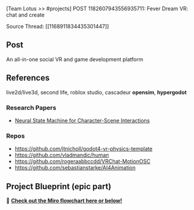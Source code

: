 [Team Lotus >> #projects] POST 1182607943556935711: Fever Dream VR: chat and create 

Source Thread: [[1168911834435301447]]

## Post
An all-in-one social VR and game development platform

## References

live2d/live3d, second life, roblox studio, cascadeur 
**opensim**, **hypergodot**

### Research Papers
- [Neural State Machine for Character-Scene Interactions](https://www.ipab.inf.ed.ac.uk/cgvu/nsm.pdf)

### Repos
- <https://github.com/jtnicholl/godot4-vr-physics-template>
- <https://github.com/vladmandic/human>
- <https://github.com/rogeraabbccdd/VRChat-MotionOSC>
- <https://github.com/sebastianstarke/AI4Animation>

## Project Blueprint (epic part)
📝 [**Check out the Miro flowchart here or below!**](https://miro.com/app/board/uXjVNTdsCAw=/)